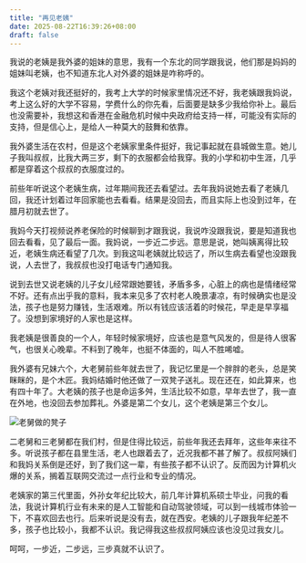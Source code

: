 ```yaml
---
title: "再见老姨"
date: 2025-08-22T16:39:26+08:00
draft: false
---
```


我说的老姨是我外婆的姐妹的意思，我有一个东北的同学跟我说，他们那是妈妈的姐妹叫老姨，也不知道东北人对外婆的姐妹是咋称呼的。

我这个老姨对我还挺好的，我考上大学的时候家里情况还不好，我老姨跟我妈说，考上这么好的大学不容易，学费什么的你先看，后面要是缺多少我给你补上。最后也没需要补，我想这和香港在金融危机时候中央政府给支持一样，可能没有实际的支持，但是信心上，是给人一种莫大的鼓舞和依靠。

我外婆生活在农村，但是这个老姨家里条件挺好，我记事起就在县城做生意。她儿子我叫叔叔，比我大两三岁，剩下的衣服都会给我穿。我的小学和初中生涯，几乎都是穿着这个叔叔的衣服度过的。

前些年听说这个老姨生病，过年期间我还去看望过。去年我妈说她去看了老姨几回，我还计划着过年回家能也去看看。结果是没回去，而且实际上也没到过年，在腊月初就去世了。

我妈今天打视频说养老保险的时候聊到才跟我说，我说咋没跟我说，要是知道我也回去看看，见了最后一面。我妈说，一步近二步远。意思是说，她叫姨离得比较近，老姨生病还看望了几次。到我这叫老姨就比较远了，所以生病去看望也没跟我说，人去世了，我叔叔也没打电话专门通知我。

说到去世又说老姨的儿子女儿经常跟她要钱，矛盾多多，心脏上的病也是情绪经常不好。还有点出乎我的意料，我本来见多了农村老人晚景凄凉，有时候确实也是没法，孩子也是努力赚钱，生活艰难。所以有钱应该活着的时候花，早走是早享福了。没想到家境好的人家也是这样。

我老姨是很善良的一个人，年轻时候家境好，应该也是意气风发的，但是待人很客气，也很关心晚辈。不料到了晚年，也挺不体面的，叫人不胜唏嘘。

我外婆有兄妹六个，大老舅前些年就去世了，我记忆里是一个胖胖的老头，总是笑眯眯的，是个木匠。我妈结婚时他还做了一双凳子送礼。现在还在，如此算来，也有四十年了。大老姨的孩子也是命运多舛，生活比较不如意，早年去世了，我一直在外地，也没回去参加葬礼。外婆是第二个女儿，这个老姨是第三个女儿。

![老舅做的凳子](/pics/great-uncle-stool.jpg)

二老舅和三老舅都在我们村，但是住得比较远，前些年我还去拜年，这些年来往不多。听说孩子都在县里生活，老人也跟着去了，近况我都不甚了解了。叔叔阿姨们和我妈关系倒是还好，到了我们这一辈，有些孩子都不认识了。反而因为计算机火爆的关系，搁着互联网交流过一点行业和专业的情况。

老姨家的第三代里面，外孙女年纪比较大，前几年计算机系硕士毕业，问我的看法，我说计算机行业有未来的是人工智能和自动驾驶领域，可以到一线城市体验一下，不喜欢回去也行。后来听说是没有去，就在西安。老姨的儿子跟我年纪差不多，孩子也比较小，我都不认识。我记得我这些叔叔阿姨应该也没见过我女儿。

呵呵，一步近，二步远，三步真就不认识了。
